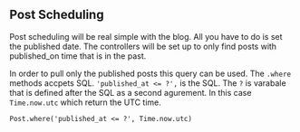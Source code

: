 ## Post Scheduling
Post scheduling will be real simple with the blog. All you have to do is set the published date. The controllers will be set up to only find posts with published_on time that is in the past.

In order to pull only the published posts this query can be used. The `.where` methods accpets SQL. `'published_at <= ?',` is the SQL. The `?` is varabale that is defined after the SQL as a second agurement. In this case `Time.now.utc` which return the UTC time.

	Post.where('published_at <= ?', Time.now.utc)